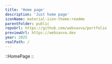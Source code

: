 ```yaml
---
title: 'Home page'
description: 'Just home page'
iconName: material-icon-theme:readme
parentFolder: public
repoUrl: https://github.com/websavva/portfolio
previewUrl: https://websavva.dev
year: 2025
realPath: /
---
```


::HomePage
::
